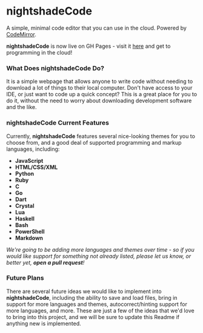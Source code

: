 # nightshadeCode
A simple, minimal code editor that you can use in the cloud. Powered by [CodeMirror](https://codemirror.net).

**nightshadeCode** is now live on GH Pages - visit it [here](https://nightshade-foundation.github.io/nightshadeCode/) and get to programming in the cloud!

### What Does nightshadeCode Do? 

It is a simple webpage that allows anyone to write code without needing to download a lot of things to their local computer. Don't have access to your IDE, or just want to code up a quick concept? This is a great place for you to do it, without the need to worry about downloading development software and the like. 

### nightshadeCode Current Features

Currently, **nightshadeCode** features several nice-looking themes for you to choose from, and a good deal of supported programming and markup languages, including: 

- **JavaScript**
- **HTML/CSS/XML**
- **Python**
- **Ruby**
- **C**
- **Go**
- **Dart**
- **Crystal**
- **Lua**
- **Haskell**
- **Bash**
- **PowerShell**
- **Markdown**

*We're going to be adding more languages and themes over time - so if you would like support for something not already listed, please let us know, or better yet, __open a pull request__!* 

### Future Plans

There are several future ideas we would like to implement into **nightshadeCode**, including the ability to save and load files, bring in support for more languages and themes, autocorrect/hinting support for more languages, and more. These are just a few of the ideas that we'd love to bring into this project, and we will be sure to update this Readme if anything new is implemented.
